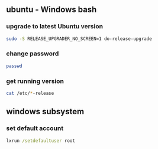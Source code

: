 ## ubuntu - Windows bash
### upgrade to latest Ubuntu version
```bash
sudo -S RELEASE_UPGRADER_NO_SCREEN=1 do-release-upgrade
```

### change password
```bash
passwd
```

### get running version
```bash
cat /etc/*-release
```

## windows subsystem
### set default account
```cmd
lxrun /setdefaultuser root
```

###